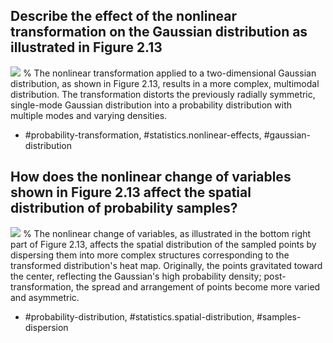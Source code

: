 ## Describe the effect of the nonlinear transformation on the Gaussian distribution as illustrated in Figure 2.13
![](https://cdn.mathpix.com/cropped/2024_05_10_effe402d88fd8f278266g-1.jpg?height=894&width=1394&top_left_y=227&top_left_x=209)
%
The nonlinear transformation applied to a two-dimensional Gaussian distribution, as shown in Figure 2.13, results in a more complex, multimodal distribution. The transformation distorts the previously radially symmetric, single-mode Gaussian distribution into a probability distribution with multiple modes and varying densities.

- #probability-transformation, #statistics.nonlinear-effects, #gaussian-distribution

## How does the nonlinear change of variables shown in Figure 2.13 affect the spatial distribution of probability samples?
![](https://cdn.mathpix.com/cropped/2024_05_10_effe402d88fd8f278266g-1.jpg?height=894&width=1394&top_left_y=227&top_left_x=209)
%
The nonlinear change of variables, as illustrated in the bottom right part of Figure 2.13, affects the spatial distribution of the sampled points by dispersing them into more complex structures corresponding to the transformed distribution's heat map. Originally, the points gravitated toward the center, reflecting the Gaussian's high probability density; post-transformation, the spread and arrangement of points become more varied and asymmetric.

- #probability-distribution, #statistics.spatial-distribution, #samples-dispersion